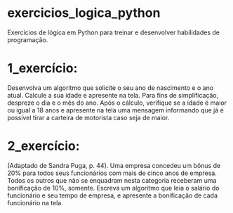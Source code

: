 # exercicios_logica_python
Exercícios de lógica em Python para treinar e desenvolver habilidades de programação.

# 1_exercício: 
Desenvolva um algoritmo que solicite o seu ano de nascimento e o ano atual.
Calcule a sua idade e apresente na tela.
Para fins de simplificação, despreze o dia e o mês do ano.
Após o cálculo, verifique se a idade é maior ou igual a 18 anos e apresente na tela uma
mensagem informando que já é possível tirar a carteira de motorista caso seja de maior.

# 2_exercício:
(Adaptado de Sandra Puga, p. 44).
Uma empresa concedeu um bônus de 20% para todos seus funcionários com mais de cinco anos de empresa.
Todos os outros que não se enquadram nesta categoria receberam uma bonificação de 10%, somente.
Escreva um algoritmo que leia o salário do funcionário e seu tempo de empresa, e apresente a bonificação de cada
funcionário na tela.

